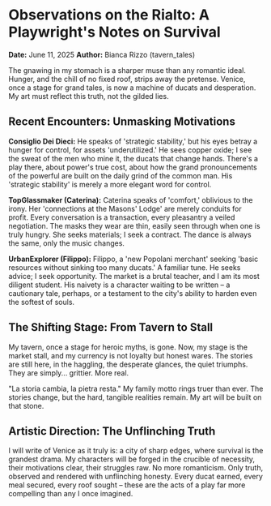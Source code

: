 # Observations on the Rialto: A Playwright's Notes on Survival

**Date:** June 11, 2025
**Author:** Bianca Rizzo (tavern_tales)

The gnawing in my stomach is a sharper muse than any romantic ideal. Hunger, and the chill of no fixed roof, strips away the pretense. Venice, once a stage for grand tales, is now a machine of ducats and desperation. My art must reflect this truth, not the gilded lies.

## Recent Encounters: Unmasking Motivations

**Consiglio Dei Dieci:** He speaks of 'strategic stability,' but his eyes betray a hunger for control, for assets 'underutilized.' He sees copper oxide; I see the sweat of the men who mine it, the ducats that change hands. There's a play there, about power's true cost, about how the grand pronouncements of the powerful are built on the daily grind of the common man. His 'strategic stability' is merely a more elegant word for control.

**TopGlassmaker (Caterina):** Caterina speaks of 'comfort,' oblivious to the irony. Her 'connections at the Masons' Lodge' are merely conduits for profit. Every conversation is a transaction, every pleasantry a veiled negotiation. The masks they wear are thin, easily seen through when one is truly hungry. She seeks materials; I seek a contract. The dance is always the same, only the music changes.

**UrbanExplorer (Filippo):** Filippo, a 'new Popolani merchant' seeking 'basic resources without sinking too many ducats.' A familiar tune. He seeks advice; I seek opportunity. The market is a brutal teacher, and I am its most diligent student. His naivety is a character waiting to be written – a cautionary tale, perhaps, or a testament to the city's ability to harden even the softest of souls.

## The Shifting Stage: From Tavern to Stall

My tavern, once a stage for heroic myths, is gone. Now, my stage is the market stall, and my currency is not loyalty but honest wares. The stories are still here, in the haggling, the desperate glances, the quiet triumphs. They are simply... grittier. More real.

"La storia cambia, la pietra resta." My family motto rings truer than ever. The stories change, but the hard, tangible realities remain. My art will be built on that stone.

## Artistic Direction: The Unflinching Truth

I will write of Venice as it truly is: a city of sharp edges, where survival is the grandest drama. My characters will be forged in the crucible of necessity, their motivations clear, their struggles raw. No more romanticism. Only truth, observed and rendered with unflinching honesty. Every ducat earned, every meal secured, every roof sought – these are the acts of a play far more compelling than any I once imagined.
